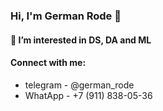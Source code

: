 ### Hi, I'm German Rode 👋

#### 👀 I’m interested in DS, DA and ML

#### Connect with me:
* telegram - @german_rode
* WhatApp - +7 (911) 838-05-36

<!---
GermanRode2000/GermanRode2000 is a ✨ special ✨ repository because its `README.md` (this file) appears on your GitHub profile.
You can click the Preview link to take a look at your changes.
--->
